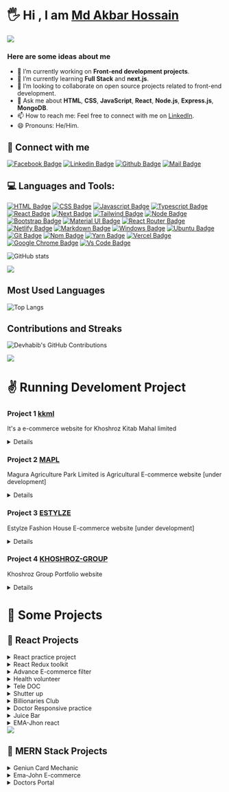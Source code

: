 # 🖐 Hi , I am [Md Akbar Hossain](https://mdakbarhossain1.github.io/mdakbarhossain/)

<!--horizontal divider (gradient)-->
<img src="https://user-images.githubusercontent.com/73097560/115834477-dbab4500-a447-11eb-908a-139a6edaec5c.gif">

<!-- ![Github Cover]() -->

### Here are some ideas about me

- 🔭 I’m currently working on **Front-end development projects**.
- 🌱 I’m currently learning **Full Stack** and **next.js**.
- 👯 I’m looking to collaborate on open source projects related to front-end development.
- 💬 Ask me about **HTML**, **CSS**, **JavaScript**, **React**, **Node.js**, **Express.js**, **MongoDB**.
- 📫 How to reach me: Feel free to connect with me on [LinkedIn](https://www.linkedin.com/in/md-akbar-hossain/).
- 😄 Pronouns: He/Him.

## 🚀 Connect with me

[![Facebook Badge](https://img.shields.io/badge/Facebook-1877F2?style=for-the-badge&logo=facebook&logoColor=white)](https://facebook.com/akbar.shovo.1)
[![Linkedin Badge](https://img.shields.io/badge/LinkedIn-0077B5?style=for-the-badge&logo=linkedin&logoColor=white)](https://linkedin.com/in/md-akbar-hossain)
[![Github Badge](https://img.shields.io/badge/GitHub-100000?style=for-the-badge&logo=github&logoColor=white)](https://github.com/mdakbarhossain1)
[![Mail Badge](https://img.shields.io/badge/Gmail-D14836?style=for-the-badge&logo=gmail&logoColor=white)](mailto:mdakbarhossain16@gmail.com)

## 💻 Languages and Tools:

[![HTML Badge](https://img.shields.io/badge/HTML5-E34F26?style=for-the-badge&logo=html5&logoColor=white)](https://github.com/mdakbarhossain1)
[![CSS Badge](https://img.shields.io/badge/CSS3-1572B6?style=for-the-badge&logo=css3&logoColor=white)](https://github.com/mdakbarhossain1)
[![Javascript Badge](https://img.shields.io/badge/JavaScript-F7DF1E?style=for-the-badge&logo=javascript&logoColor=black)](https://github.com/mdakbarhossain1)
[![Typescript Badge](https://img.shields.io/badge/typeScript-0078D6?style=for-the-badge&logo=typeScript&logoColor=white)](https://github.com/mdakbarhossain1)
[![React Badge](https://img.shields.io/badge/React-20232A?style=for-the-badge&logo=react&logoColor=61DAFB)](https://github.com/mdakbarhossain1)
[![Next Badge](https://img.shields.io/badge/NextJS-000?style=for-the-badge&logo=nextjs&logoColor=61DAFB)](https://github.com/mdakbarhossain1)
[![Tailwind Badge](https://img.shields.io/badge/Tailwind_CSS-38B2AC?style=for-the-badge&logo=tailwind-css&logoColor=white)](https://github.com/mdakbarhossain1)
[![Node Badge](https://img.shields.io/badge/Node.js-43853D?style=for-the-badge&logo=node.js&logoColor=white)](https://github.com/mdakbarhossain1)
[![Bootstrap Badge](https://img.shields.io/badge/Bootstrap-563D7C?style=for-the-badge&logo=bootstrap&logoColor=white)](https://github.com/mdakbarhossain1)
[![Material UI Badge](https://img.shields.io/badge/Material--UI-0081CB?style=for-the-badge&logo=material-ui&logoColor=white)](https://github.com/mdakbarhossain1)
[![React Router Badge](https://img.shields.io/badge/React_Router-CA4245?style=for-the-badge&logo=react-router&logoColor=white)](https://github.com/mdakbarhossain1)
[![Netlify Badge](https://img.shields.io/badge/Netlify-00C7B7?style=for-the-badge&logo=netlify&logoColor=white)](https://github.com/mdakbarhossain1)
[![Markdown Badge](https://img.shields.io/badge/Markdown-000000?style=for-the-badge&logo=markdown&logoColor=white)](https://github.com/mdakbarhossain1)
[![Windows Badge](https://img.shields.io/badge/Windows-0078D6?style=for-the-badge&logo=windows&logoColor=white)](https://github.com/mdakbarhossain1)
[![Ubuntu Badge](https://img.shields.io/badge/Ubuntu-E95420?style=for-the-badge&logo=ubuntu&logoColor=white)](https://github.com/mdakbarhossain1)
[![Git Badge](https://img.shields.io/badge/git-f34f29?style=for-the-badge&logo=git&logoColor=white)](https://github.com/mdakbarhossain1)
[![Npm Badge](https://img.shields.io/badge/npm-d7141a?style=for-the-badge&logo=npm&logoColor=white)](https://github.com/mdakbarhossain1)
[![Yarn Badge](https://img.shields.io/badge/yarn-0078D6?style=for-the-badge&logo=yarn&logoColor=white)](https://github.com/mdakbarhossain1)
[![Vercel Badge](https://img.shields.io/badge/vercel-000?style=for-the-badge&logo=vercel&logoColor=white)](https://github.com/mdakbarhossain1)
[![Google Chrome Badge](https://img.shields.io/badge/google_chrome-556532?style=for-the-badge&logo=googlechrome&logoColor=white)](https://github.com/mdakbarhossain1)
[![Vs Code Badge](https://img.shields.io/badge/Visual_Studio_Code-0078D6?style=for-the-badge&logo=visualstudiocode&logoColor=white)](https://github.com/mdakbarhossain1)

![GitHub stats](https://github-readme-stats.vercel.app/api?username=mdakbarhossain1&show_icons=true&theme=radical)

<!--horizontal divider (gradient)-->
<img src="https://user-images.githubusercontent.com/73097560/115834477-dbab4500-a447-11eb-908a-139a6edaec5c.gif">

## Most Used Languages

![Top Langs](https://github-readme-stats.vercel.app/api/top-langs/?username=mdakbarhossain1&layout=compact&theme=radical)

## Contributions and Streaks

![Devhabib's GitHub Contributions](https://github-readme-streak-stats.herokuapp.com/?user=mdakbarhossain1&theme=radical)

<!--horizontal divider (gradient)-->
<img src="https://user-images.githubusercontent.com/73097560/115834477-dbab4500-a447-11eb-908a-139a6edaec5c.gif">

# ✌️ Running Develoment Project

### Project 1 [kkml](https://www.khoshrozltd.com/)

It's a e-commerce website for Khoshroz Kitab Mahal limited

<details>
    Technology Use  : Laravel & PHP
</details>

### Project 2 [MAPL](https://maguraagriculture.com/)

Magura Agriculture Park Limited is Agricultural E-commerce website [under development]

<details>
    Technology Use  : Laravel & PHP
</details>

### Project 3 [ESTYLZE](http://khoshrozgroup.com/)

Estylze Fashion House E-commerce website [under development]

<details>
    Technology Use  : Laravel & PHP
</details>

### Project 4 [KHOSHROZ-GROUP](http://khoshrozgroup.com/)

Khoshroz Group Portfolio website

<details>
    Technology Use  : React Swiper js
</details>

# 🚀 Some Projects

## 📢 React Projects

<details>
<summary>React practice project</summary>

1. Live Demo : https://react-sm-projects.vercel.app/
2. Github Link : https://github.com/mdakbarhossain1/reactSmProjects
3. Technology : ReactJS = Calculator, Testimonial, Accordion, Form Validation
</details>

<details>
<summary>React Redux toolkit</summary>

1. Github Code: https://github.com/mdakbarhossain1/reactReduxToolkit
2. Technology : ReactJS, Redux Toolkit, basic data fetching and counter app with redux toolkit
</details>

<details>
<summary>Advance E-commerce filter</summary>

1. Live Demo : https://e-commerce-advance-filter-react.vercel.app/
2. Github Code: https://github.com/mdakbarhossain1/eCommerceAdvanceFilterReact
3. Technology : ReactJS, Map & Filter with React Method.
</details>

<details>
<summary>Health volunteer</summary>
  
1. Live Demo : https://health-volunteer.vercel.app/
2. Github Code: https://github.com/mdakbarhossain1/health-volunteer
3. Technology : ReactJS, React Router DOM, Random color, Firebase, Bootstrap.
</details>

<details>
<summary>Tele DOC</summary>
  
1. Live Demo : https://tele--doc.web.app/
2. Github Code: https://github.com/mdakbarhossain1/tele-doc
3. Technology : ReactJS, React Router DOM, React Bootstrap, Firebase Auth,  Email Goolge github Login
</details>
  
<details>
<summary>Shutter up</summary>
  
1. Live Demo :https://shutter-up-as.netlify.app/home
2. Github Code: https://github.com/mdakbarhossain1/shutter-up
3. Technology : ReactJS, React Router DOM, React Bootstrap, FakeDB, 
</details>

<details>
<summary>Billionaries Club</summary>

1. Live Demo : https://billionaries-club.netlify.app/
2. Github Code: https://github.com/mdakbarhossain1/billionaries-club
3. Technology : ReactJS, basic React
</details>

<details>
<summary>Doctor Responsive practice</summary>

1. Live Demo : https://doctors-responsive.netlify.app/
2. Github Code: https://github.com/mdakbarhossain1/doctors-responsive-practice
3. Technology : ReactJS, React Router DOM, React Bootstrap,
</details>

<details>
<summary>Juice Bar</summary>

1. Live Demo: https://osam-juice-bar-as.netlify.app/
2. Github Code: https://github.com/mdakbarhossain1/osam-juice-bar
3. Technology : ReactJS, React Router DOM, React Bootstrap, Public Free API
</details>

<details>
<summary>EMA-Jhon react</summary>

1. Live Demo: https://ema-jhon-as.netlify.app/
2. Github Code: https://github.com/mdakbarhossain1/ema-jhon
3. Technology : ReactJS,Bootstrap, Baby E-commerce
</details>

<!--horizontal divider (gradient)-->
<img src="https://user-images.githubusercontent.com/73097560/115834477-dbab4500-a447-11eb-908a-139a6edaec5c.gif">

## 📢 MERN Stack Projects

<details>
<summary>Geniun Card Mechanic</summary>
  
1. Live Demo: https://genius-car-mechanics-as.web.app/
2. Github Code Client : https://github.com/mdakbarhossain1/genius-car-m
3. Github Code Server : https://github.com/mdakbarhossain1/genious-car-mechanic-server
3. Technology : ReactJS, React Router DOM, React Bootstrap,  Node.js, Express.js, MongoDB etc...
</details>

<details>
<summary>Ema-John E-commerce</summary>
  
1. Live Demo: https://ema-john-auth-app.web.app/
2. Github Code Client : https://github.com/mdakbarhossain1/ema-john-auth
3. Github Code Server : https://github.com/mdakbarhossain1/ema-jhon-server
4. Technology : ReactJS, React Router DOM, React Bootstrap,  Node.js, Express.js, MongoDB etc...
</details>

<details>
<summary>Doctors Portal</summary>
  
1. Live Demo: https://doctors-portal-101.web.app/
2. Github Code Client : https://github.com/mdakbarhossain1/doctors-protal-client
3. Github Code Server : https://github.com/mdakbarhossain1/doctors-portal-server
4. Technology : ReactJS, React Router DOM, React Bootstrap,  Node.js, Express.js, MongoDB etc...

<details>
<summary>Bongo Tourist</summary>
  
1. Live Demo : https://bongotoursist.web.app/
2. Github Code Client : https://github.com/mdakbarhossain1/bongo-touriest
3. Github Code Server Link: https://github.com/mdakbarhossain1/bongo-touriest-server
4. Technologies: React JS, Node JS, Express JS, MongoDB, Tailwind CSS etc...
</details>

<details>
<summary>Jasmin Perfume</summary>
   
1. Live Demo : https://jasmine-101.web.app/
2. Github Code Client : https://github.com/mdakbarhossain1/jasmine-perfume
3. Github Code Server Link: https://github.com/mdakbarhossain1/jasmine-serverbongo-touriest-server
4. Technologies: React JS, Node JS, Express JS, MongoDB, Tailwind CSS etc...
</details>

<details>
<summary>Vpharma React js [UD]</summary>

1. Live Link : https://vpharma.vercel.app/
2. Github Link Client and server : https://github.com/mdakbarhossain1/vpharma
3. Technologies: React JS, Node JS, Express JS, MongoDB, Tailwind CSS etc... Under Development
</details>

<details>
<summary>Travel Booking [UD]</summary>
   
1. Github Link Client and server : https://github.com/mdakbarhossain1/tavelBooking
2. Technologies: React JS, Node JS, Express JS, MongoDB, Tailwind CSS etc... Under Development
</details>

<details>
<summary>Full stack e-commerce e-shop [UD]</summary>
   
1. Github Link Client and server : https://github.com/mdakbarhossain1/eshop
2. Technologies: React JS, Redux toolkit, Node JS, Express JS, MongoDB, Tailwind CSS etc... Under Development
</details>

<!--horizontal divider (gradient)-->
<img src="https://user-images.githubusercontent.com/73097560/115834477-dbab4500-a447-11eb-908a-139a6edaec5c.gif">

## 📢 Next Js

<details>
<summary>Invoice App</summary>
   
1. Github Link : https://github.com/mdakbarhossain1/invoice_next_js
2. Live demo link : https://invoice-next-js-nine.vercel.app/
2. Technologies: Next js Basic Invoice 
</details>

<details>
<summary>My Flix</summary>
   
1. Live demo link : https://my-flix-eta.vercel.app/
2. Github Link : https://github.com/mdakbarhossain1/my-flix
3. Technologies: Next js Roouting Data fetching 
</details>

<details>
<summary>Chill Chillox</summary>
   
1. Github Link : https://github.com/mdakbarhossain1/chill_chillox_nextJs
2. Technologies: Next js Basic 
</details>

<!--horizontal divider (gradient)-->
<img src="https://user-images.githubusercontent.com/73097560/115834477-dbab4500-a447-11eb-908a-139a6edaec5c.gif">

## 📢 React Native App EXPO

<details>
<summary>React Native andriod App Todo</summary>
   
1. Github Link : https://github.com/mdakbarhossain1/React-native-todo
2. Technologies: React Native Todo with expo  
</details>

<details>
<summary>React Native andriod App Unit Counter</summary>
   
1. Github Link : https://github.com/mdakbarhossain1/unit-conterter
2. Technologies: React Native Unit Counter with expo  
</details>

<!--horizontal divider (gradient)-->
<img src="https://user-images.githubusercontent.com/73097560/115834477-dbab4500-a447-11eb-908a-139a6edaec5c.gif">

## 📢 Vanilla Javascript Projects

<details>
<summary>Daily task with search filter</summary>

1. Live Demo: https://mdakbarhossain1.github.io/dailyTask-withSearch/
2. Github Code: https://github.com/mdakbarhossain1/dailyTask-withSearch
3. Technology : Vaniila JS
</details>

<details>
<summary>Ajax basic CRUD</summary>

1. Live Demo: https://mdakbarhossain1.github.io/ajaxBasicCurd/
2. Github Code: https://github.com/mdakbarhossain1/ajaxBasicCurd
3. Technology : Vaniila JS, Local storages,
</details>

<details>
<summary>Amar Shop</summary>

1. Live Demo: https://amar-shop-as-shovo.netlify.app/
2. Github Code: https://github.com/mdakbarhossain1/amar-shope
3. Technology : Vaniila JS
</details>

<details>
<summary>Mac-book-pro </summary>

1. Live Demo: https://as-mac-book-pro.netlify.app/
2. Github Code: https://github.com/mdakbarhossain1/mac-book-pro
3. Technology : Vaniila JS
</details>

<details>
<summary>OTP pin matcher </summary>

1. Live Demo: https://mdakbarhossain1.github.io/pin-matcher/
2. Github Code: https://github.com/mdakbarhossain1/pin-matcher
3. Technology : Vaniila JS
</details>

<details>
<summary>Shopping Cart</summary>

1. Live Demo: https://as-shoping-carts.netlify.app/
2. Github Code: https://github.com/mdakbarhossain1/shoping-cart
3. Technology : Vaniila JS
</details>

<details>
<summary>Bank App  </summary>

1. Live Demo: https://mdakbarhossain1.github.io/bank-amount/
2. Github Code: https://github.com/mdakbarhossain1/bank-amount
3. Technology : Vaniila JS
</details>

<details>
<summary>favorite Food</summary>

1. Live Demo: https://mdakbarhossain1.github.io/favorite-food/
2. Github Code: https://github.com/mdakbarhossain1/favorite-food
3. Technology : Vaniila JS Public API use
</details>

<details>
<summary>Slide Api</summary>

1. Live Demo : https://image-slider-as.netlify.app/
2. Github Code : https://github.com/mdakbarhossain1/slider-api
3. Technology : Vaniila JS
</details>

<details>
<summary>Weather API</summary>

1. Live Demo : https://mdakbarhossain1.github.io/weather-app/
2. Github Code : https://github.com/mdakbarhossain1/weather-app
3. Technology : Vaniila JS
</details>

<details>

<!--horizontal divider (gradient)-->
<img src="https://user-images.githubusercontent.com/73097560/115834477-dbab4500-a447-11eb-908a-139a6edaec5c.gif">

## 📢 HTML CSS Responsive

<details>
<summary>Responsive Leaderboard</summary>

1. Live Demo: https://mdakbarhossain1.github.io/responsive-leader-board/
2. Github Code: https://github.com/mdakbarhossain1/responsive-leader-board
3. Technology : HTML Css
</details>

<details>
<summary>Responsive Football</summary>

1. Live Demo: https://mdakbarhossain1.github.io/responsive-football/
2. Github Code: https://github.com/mdakbarhossain1/responsive-football
3. Technology : HTML Css
</details>

<details>
<summary>Panda Commerce</summary>

1. Live Demo: https://mdakbarhossain1.github.io/Panda-Commerce/
2. Github Code: https://github.com/mdakbarhossain1/Panda-Commerce
3. Technology : HTML Css Responsive
</details>

<details>
<summary>Honda CBR </summary>

1. Live Demo: https://github.com/mdakbarhossain1/honda-cbr
2. Github Code: https://mdakbarhossain1.github.io/honda-cbr/
3. Technology : HTML Css Responsive
</details>

<details>
<summary>Texi Service </summary>

1. Live Demo: https://mdakbarhossain1.github.io/Taxi-service/
2. Github Code: https://github.com/mdakbarhossain1/Taxi-service
3. Technology : HTML Css Responsive
</details>

<details>
<summary>Fashion</summary>

1. Live Demo: https://mdakbarhossain1.github.io/fashion/
2. Github Code: https://github.com/mdakbarhossain1/fashion
3. Technology : HTML Css
</details>

<details>
<summary>Email Template Design</summary>

1. Live Demo: https://mdakbarhossain1.github.io/test-html-email-template/
2. Github Code: https://github.com/mdakbarhossain1/test-html-email-template
3. Technology : HTML Css Table Layout
</details>

<details>
<summary>Dashboard Html css</summary>

1. Live Demo: https://dashboard-as.netlify.app/
2. Github Code: https://github.com/mdakbarhossain1/dashboard
3. Technology : HTML Css
</details>

<details>
<summary>ghost agency Animation</summary>

1. Live Demo: https://ghost-agency.netlify.app/
2. Github Code: https://github.com/mdakbarhossain1/ghost-agency
3. Technology : HTML Css
</details>

<details>
<summary>Save your time</summary>

1. Live Demo: https://mdakbarhossain1.github.io/save-your-time/
2. Github Code: https://github.com/mdakbarhossain1/save-your-time
3. Technology : HTML Css
</details>

<details>
<summary>Bangladesh</summary>

1. Live Demo: https://mdakbarhossain1.github.io/Bangladesh/
2. Github Code: https://github.com/mdakbarhossain1/Bangladesh
3. Technology : HTML Css
</details>

<details>
<summary>Food network </summary>

1. Live Demo: https://github.com/mdakbarhossain1/Food-Network
2. Github Code: https://mdakbarhossain1.github.io/Food-Network/
3. Technology : HTML Css
</details>

<details>
<summary>developer Portfolio</summary>

1. Live Demo: https://mdakbarhossain1.github.io/developer-protfolio/
2. Github Code: https://github.com/mdakbarhossain1/developer-protfolio
3. Technology : HTML Css
</details>

<details>
<summary>Card Animation </summary>

1. Live Demo: https://mdakbarhossain1.github.io/card/
2. Github Code: https://github.com/mdakbarhossain1/card
3. Technology : HTML Css
</details>
